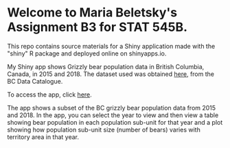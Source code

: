 # Welcome to Maria Beletsky's Assignment B3 for STAT 545B. 

This repo contains source materials for a Shiny application made with the "shiny"
R package and deployed online on shinyapps.io.

My Shiny app shows Grizzly bear population data in British Columbia, Canada, in 2015 and 2018. 
The dataset used was obtained [here](https://catalogue.data.gov.bc.ca/dataset/grizzly-bear-population-estimates), from the BC Data Catalogue.

To access the app, click [here](http://mbeletsky.shinyapps.io/assignmentb3-mbeletsky).

The app shows a subset of the BC grizzly bear population data from 2015 and 2018. 
In the app, you can select the year to view and then view a table showing bear 
population in each population sub-unit for that year and a plot showing how 
population sub-unit size (number of bears) varies with territory area in that year. 
